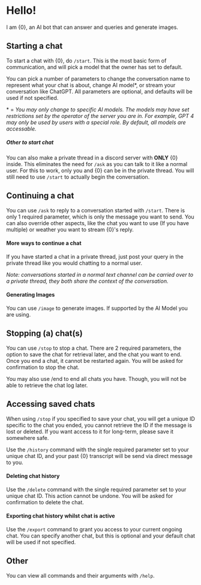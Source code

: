 # Hello!

I am {0}, an AI bot that can answer and queries and generate images.

## Starting a chat

To start a chat with {0}, do `/start`. This is the most basic form of communication, and will pick a model that the owner has set to default.

You can pick a number of parameters to change the conversation name to represent what your chat is about, change AI model*, or stream your conversation like ChatGPT. All parameters are optional, and defaults will be used if not specified.

\* = *You may only change to specific AI models. The models may have set restrictions set by the operator of the server you are in. For example, GPT 4 may only be used by users with a special role. By default, all models are accessable.*

##### Other to start chat

You can also make a private thread in a discord server with **ONLY** {0} inside. This eliminates the need for  `/ask` as you can talk to it like a normal user.  For this to work, only you and {0} can be in the private thread. You will still need to use `/start` to actually begin the conversation.


## Continuing a chat  

You can use `/ask` to reply to a conversation started with `/start`. There is only 1 required parameter, which is only the message you want to send. You can also override other aspects, like the chat you want to use (If you have multiple) or weather you want to stream {0}'s reply.

#### More ways to continue a chat

If you have started a chat in a private thread, just post your query in the private thread like you would chatting to a normal user.

*Note: conversations started in a normal text channel can be carried over to a private thread, they both share the context of the conversation.*

#### Generating Images

You can use `/image` to generate images. If supported by the AI Model you are using.

## Stopping (a) chat(s)
  
You can use `/stop` to stop a chat. There are 2 required parameters, the option to save the chat for retrieval later, and the chat you want to end. Once you end a chat, it cannot be restarted again. You will be asked for confirmation to stop the chat.

You may also use /end to end all chats you have. Though, you will not be able to retrieve the chat log later.

## Accessing saved chats

When using `/stop` if you specified to save your chat, you will get a unique ID specific to the chat you ended, you cannot retrieve the ID if the message is lost or deleted. If you want access to it for long-term, please save it somewhere safe.

Use the `/history` command with the single required parameter set to your unique chat ID, and your past {0} transcript will be send via direct message to you.

#### Deleting chat history

Use the `/delete` command with the single required parameter set to your unique chat ID. This action cannot be undone. You will be asked for confirmation to delete the chat.

#### Exporting chat history whilst chat is active

Use the `/export` command to grant you access to your current ongoing chat. You can specify another chat, but this is optional and your default chat will be used if not specified.

## Other

You can view all commands and their arguments with `/help`.